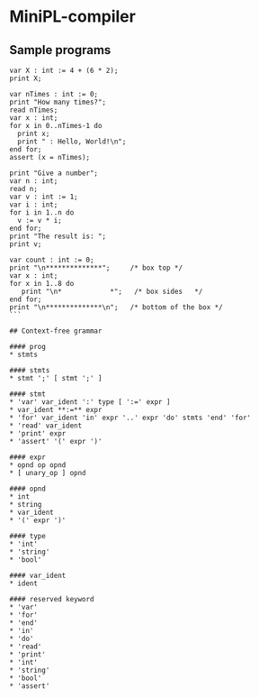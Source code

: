 # MiniPL-compiler


## Sample programs

```
var X : int := 4 + (6 * 2);
print X;
```

```
var nTimes : int := 0;
print "How many times?";
read nTimes;
var x : int;
for x in 0..nTimes-1 do
  print x;
  print " : Hello, World!\n";
end for;
assert (x = nTimes);
```

```
print "Give a number";
var n : int;
read n;
var v : int := 1;
var i : int;
for i in 1..n do
  v := v * i;
end for;
print "The result is: ";
print v;
 ```
 
 ````
var count : int := 0;
print "\n**************";     /* box top */
var x : int;
for x in 1..8 do
    print "\n*            *";   /* box sides   */
end for;
print "\n**************\n";   /* bottom of the box */
```

## Context-free grammar

#### prog
* stmts

#### stmts
* stmt ';' [ stmt ';' ]

#### stmt 
* 'var' var_ident ':' type [ ':=' expr ]
* var_ident **:=** expr
* 'for' var_ident 'in' expr '..' expr 'do' stmts 'end' 'for'
* 'read' var_ident
* 'print' expr
* 'assert' '(' expr ')'

#### expr
* opnd op opnd
* [ unary_op ] opnd
 
#### opnd 
* int
* string
* var_ident
* '(' expr ')'

#### type
* 'int'
* 'string'
* 'bool'

#### var_ident
* ident

#### reserved keyword
* 'var'
* 'for'
* 'end'
* 'in'
* 'do'
* 'read'
* 'print'
* 'int'
* 'string'
* 'bool'
* 'assert'
